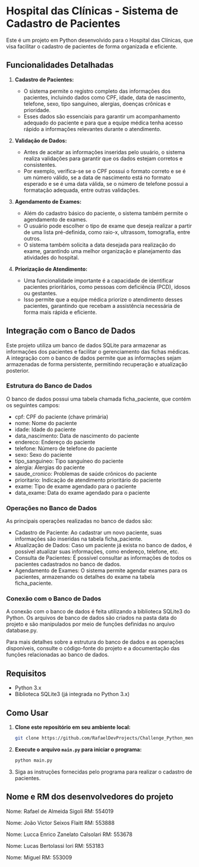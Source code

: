 

# Hospital das Clínicas - Sistema de Cadastro de Pacientes

Este é um projeto em Python desenvolvido para o Hospital das Clínicas, que visa facilitar o cadastro de pacientes de forma organizada e eficiente.


## Funcionalidades Detalhadas

1. **Cadastro de Pacientes:**
   - O sistema permite o registro completo das informações dos pacientes, incluindo dados como CPF, idade, data de nascimento, telefone, sexo, tipo sanguíneo, alergias, doenças crônicas e prioridade.
   - Esses dados são essenciais para garantir um acompanhamento adequado do paciente e para que a equipe médica tenha acesso rápido a informações relevantes durante o atendimento.

2. **Validação de Dados:**
   - Antes de aceitar as informações inseridas pelo usuário, o sistema realiza validações para garantir que os dados estejam corretos e consistentes.
   - Por exemplo, verifica-se se o CPF possui o formato correto e se é um número válido, se a data de nascimento está no formato esperado e se é uma data válida, se o número de telefone possui a formatação adequada, entre outras validações.

3. **Agendamento de Exames:**
   - Além do cadastro básico do paciente, o sistema também permite o agendamento de exames.
   - O usuário pode escolher o tipo de exame que deseja realizar a partir de uma lista pré-definida, como raio-x, ultrassom, tomografia, entre outros.
   - O sistema também solicita a data desejada para realização do exame, garantindo uma melhor organização e planejamento das atividades do hospital.

4. **Priorização de Atendimento:**
   - Uma funcionalidade importante é a capacidade de identificar pacientes prioritários, como pessoas com deficiência (PCD), idosos ou gestantes.
   - Isso permite que a equipe médica priorize o atendimento desses pacientes, garantindo que recebam a assistência necessária de forma mais rápida e eficiente.

## Integração com o Banco de Dados

Este projeto utiliza um banco de dados SQLite para armazenar as informações dos pacientes e facilitar o gerenciamento das fichas médicas. A integração com o banco de dados permite que as informações sejam armazenadas de forma persistente, permitindo recuperação e atualização posterior.

### Estrutura do Banco de Dados
O banco de dados possui uma tabela chamada ficha_paciente, que contém os seguintes campos:

- cpf: CPF do paciente (chave primária)
- nome: Nome do paciente
- idade: Idade do paciente
- data_nascimento: Data de nascimento do paciente 
- endereco: Endereço do paciente
-  telefone: Número de telefone do paciente
-  sexo: Sexo do paciente
-  tipo_sanguineo: Tipo sanguíneo do paciente
-  alergia: Alergias do paciente
-  saude_cronico: Problemas de saúde crônicos do paciente
-  prioritario: Indicação de atendimento prioritário do paciente
-  exame: Tipo de exame agendado para o paciente
-  data_exame: Data do exame agendado para o paciente

### Operações no Banco de Dados
As principais operações realizadas no banco de dados são:

- Cadastro de Paciente: Ao cadastrar um novo paciente, suas informações são inseridas na tabela ficha_paciente.
- Atualização de Dados: Caso um paciente já exista no banco de dados, é possível atualizar suas informações, como endereço, telefone, etc.
- Consulta de Pacientes: É possível consultar as informações de todos os pacientes cadastrados no banco de dados.
- Agendamento de Exames: O sistema permite agendar exames para os pacientes, armazenando os detalhes do exame na tabela ficha_paciente.

### Conexão com o Banco de Dados
A conexão com o banco de dados é feita utilizando a biblioteca SQLite3 do Python. Os arquivos de banco de dados são criados na pasta data do projeto e são manipulados por meio de funções definidas no arquivo database.py.

Para mais detalhes sobre a estrutura do banco de dados e as operações disponíveis, consulte o código-fonte do projeto e a documentação das funções relacionadas ao banco de dados.



## Requisitos

- Python 3.x
- Biblioteca SQLite3 (já integrada no Python 3.x)

## Como Usar

1. **Clone este repositório em seu ambiente local:**
    ```bash
    git clone https://github.com/RafaelDevProjects/Challenge_Python_menu_patient_HC.git
    ```

2. **Execute o arquivo `main.py` para iniciar o programa:**
    ```bash
    python main.py
    ```

3. Siga as instruções fornecidas pelo programa para realizar o cadastro de pacientes.


## Nome e RM dos desenvolvedores do projeto

Nome: Rafael de Almeida Sigoli RM: 554019 

Nome: João Victor Seixos Flaitt RM: 553888 

Nome: Lucca Enrico Zanelato Calsolari RM: 553678 

Nome: Lucas Bertolassi Iori  RM: 553183

Nome: Miguel RM: 553009

